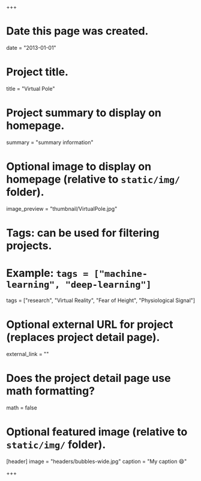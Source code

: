 +++
# Date this page was created.
date = "2013-01-01"

# Project title.
title = "Virtual Pole"

# Project summary to display on homepage.
summary = "summary information"

# Optional image to display on homepage (relative to `static/img/` folder).
image_preview = "thumbnail/VirtualPole.jpg"

# Tags: can be used for filtering projects.
# Example: `tags = ["machine-learning", "deep-learning"]`
tags = ["research", "Virtual Reality", "Fear of Height", "Physiological Signal"]

# Optional external URL for project (replaces project detail page).
external_link = ""

# Does the project detail page use math formatting?
math = false

# Optional featured image (relative to `static/img/` folder).
[header]
image = "headers/bubbles-wide.jpg"
caption = "My caption :smile:"

+++
